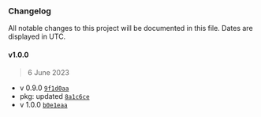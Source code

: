 ### Changelog

All notable changes to this project will be documented in this file. Dates are displayed in UTC.

#### v1.0.0

> 6 June 2023

- v 0.9.0 [`9f1d0aa`](https://github.com/saostad/freshdesk-api/commit/9f1d0aa4ef26aa7f22691873f099040477ba7b8d)
- pkg: updated [`8a1c6ce`](https://github.com/saostad/freshdesk-api/commit/8a1c6ce413a5afe0b1ba24f2777e39d5437df4fa)
- v 1.0.0 [`b0e1eaa`](https://github.com/saostad/freshdesk-api/commit/b0e1eaac01c8d326ff174b73da2a3c006f1a982e)
